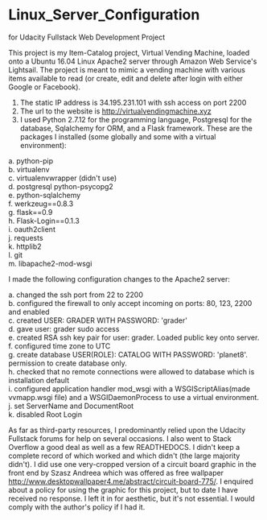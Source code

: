 # Linux_Server_Configuration
for Udacity Fullstack Web Development Project

This project is my Item-Catalog project, Virtual Vending Machine, loaded onto a 
Ubuntu 16.04 Linux Apache2 server through Amazon Web Service's Lightsail. The project
is meant to mimic a vending machine with various items available to read (or create, 
edit and delete after login with either Google or Facebook).

1. The static IP address is 34.195.231.101 with ssh access on port 2200
2. The url to the website is http://virtualvendingmachine.xyz
3. I used Python 2.7.12 for the programming language, Postgresql for the database, Sqlalchemy for ORM,
   and a Flask framework. These are the packages I installed (some globally and some with a
   virtual environment):

  a. python-pip<br>
  b. virtualenv<br>
  c. virtualenvwrapper (didn't use)<br>
  d. postgresql python-psycopg2<br>
  e. python-sqlalchemy<br>
  f. werkzeug==0.8.3<br>
  g. flask==0.9<br>
  h. Flask-Login==0.1.3<br>
  i. oauth2client<br>
  j. requests<br>
  k. httplib2<br>
  l. git<br>
  m. libapache2-mod-wsgi<br>
  
  I made the following configuration changes to the Apache2 server:
  
  a. changed the ssh port from 22 to 2200<br>
  b. configured the firewall to only accept incoming on ports: 80, 123, 2200 and enabled<br>
  c. created USER: GRADER WITH PASSWORD: 'grader'<br>
  d. gave user: grader sudo access<br>
  e. created RSA ssh key pair for user: grader. Loaded public key onto server.<br>
  f. configured time zone to UTC<br>
  g. create database USER(ROLE): CATALOG WITH PASSWORD: 'planet8'. permission to 
  	  create database only.<br>
  h. checked that no remote connections were allowed to database which is
     installation default<br>
  i. configured application handler mod_wsgi with a WSGIScriptAlias(made vvmapp.wsgi file)
     and a WSGIDaemonProcess to use a virtual environment.<br>
  j. set ServerName and DocumentRoot<br>
  k. disabled Root Login<br>
  
  As far as third-party resources, I predominantly relied upon the Udacity Fullstack forums for help
  on several occasions.  I also went to Stack Overflow a good deal as well as a few READTHEDOCS.
  I didn't keep a complete record of which worked and which didn't (the large majority didn't). I did
  use one very-cropped version of a circuit board graphic in the front end by Szasz Andreea which was offered as
  free wallpaper http://www.desktopwallpaper4.me/abstract/circuit-board-775/. I enquired about a policy 
  for using the graphic for this project, but to date I have received no response. I left it in for aesthetic,
  but it's not essential. I would comply with the author's policy if I had it.
  
